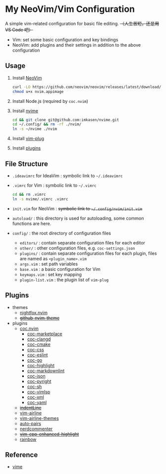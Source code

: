 # My NeoVim/Vim Configuration

A simple vim-related configuration for basic file editing. ~~（人生苦短，还是用 VS Code 吧）~~

* Vim: set some basic configuration and key bindings
* NeoVim: add plugins and their settings in addition to the above configuration

## Usage

1. Install [NeoVim](https://github.com/neovim/neovim)

   ``` Bash
   curl -LO https://github.com/neovim/neovim/releases/latest/download/nvim.appimage
   chmod u+x nvim.appimage
   ```

2. Install Node.js (required by `coc.nvim`)
3. Install [nvime](https://github.com/imkasen/nvime)

   ``` Bash
   cd && git clone git@github.com:imkasen/nvime.git
   cd ~/.config/ && rm -rf ./nvim/
   ln -s ~/nvime ./nvim
   ```

4. Install [vim-plug](https://github.com/junegunn/vim-plug)
5. Install [plugins](#Plugins)

## File Structure

* `.ideavimrc` for IdeaVim : symbolic link to `~/.ideavimrc`
* `.vimrc` for Vim : symbolic link to `~/.vimrc`

  ``` bash
  cd && rm .vimrc
  ln -s nvime/.vimrc .vimrc
  ```

* `init.vim` for NeoVim : ~~symbolic link to `~/.config/nvim/init.vim`~~
* `autoload/` : this directory is used for autoloading, some common functions are here.
* `config/` : the root directory of configuration files
  * `editors/` : contain separate configuration files for each editor
  * `other/` : other configuration files, e.g. `coc-settings.json`
  * `plugins/` : contain separate configuration files for each plugin, files are named as `<plugin_name>.vim`
  * `args.vim` : set path variables
  * `base.vim` : a basic configuration for Vim
  * `keymaps.vim` : set key mapping
  * `plugin-list.vim` : the plugin list of `vim-plug`

## Plugins

* themes
  * [nightfox.nvim](https://github.com/EdenEast/nightfox.nvim)
  * ~~[github-nvim-theme](https://github.com/projekt0n/github-nvim-theme)~~
* plugins
  * [coc.nvim](https://github.com/neoclide/coc.nvim)
    * [coc-marketplace](https://github.com/fannheyward/coc-marketplace)
    * [coc-clangd](https://github.com/clangd/coc-clangd)
    * [coc-cmake](https://github.com/voldikss/coc-cmake)
    * [coc-css](https://github.com/neoclide/coc-css)
    * [coc-eslint](https://github.com/neoclide/coc-eslint)
    * [coc-go](https://github.com/josa42/coc-go)
    * [coc-highlight](https://github.com/neoclide/coc-highlight)
    * [coc-markdownlint](https://github.com/fannheyward/coc-markdownlint)
    * [coc-json](https://github.com/neoclide/coc-json)
    * [coc-pyright](https://github.com/fannheyward/coc-pyright)
    * [coc-sh](https://github.com/josa42/coc-sh)
    * [coc-vimlsp](https://github.com/iamcco/coc-vimlsp)
    * [coc-xml](https://github.com/fannheyward/coc-xml)
    * [coc-yaml](https://github.com/neoclide/coc-yaml)
  * ~~[indentLine](https://github.com/Yggdroot/indentLine)~~
  * [vim-airline](https://github.com/vim-airline/vim-airline)
  * [vim-airline-themes](https://github.com/vim-airline/vim-airline-themes)
  * [auto-pairs](https://github.com/jiangmiao/auto-pairs)
  * [nerdcommenter](https://github.com/preservim/nerdcommenter)
  * ~~[vim-cpp-enhanced-highlight](https://github.com/octol/vim-cpp-enhanced-highlight)~~
  * [rainbow](https://github.com/luochen1990/rainbow)

## Reference

* [vime](https://github.com/fgheng/vime)
